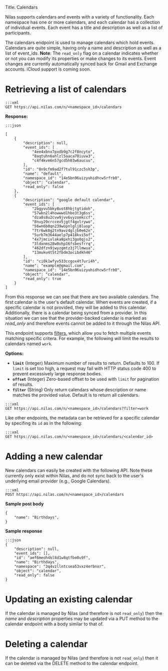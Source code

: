 Title: Calendars

Nilas supports calendars and events with a variety of functionality. Each namespace has one or more calendars, and each calendar has a collection of individual events. Each event has a title and description as well as a list of participants.

The calendars endpoint is used to manage calendars which hold events. Calendars are quite simple, having only a name and description as well as a list of event_ids. **Note**: The `read_only` flag on a calendar indicates whether or not you can modify its properties or make changes to its events. Event changes are currently automatically synced back for Gmail and Exchange accounts. iCloud support is coming soon.

# Retrieving a list of calendars


```
:::xml
GET https://api.nilas.com/n/<namespace_id>/calendars
```

**Response:**

```
:::json

[
    {
        "description": null,
        "event_ids": [
            "4ee4xbnx7pxdb9g7c2f8ncyto",
            "8aqtuhn6ahlzl5aaca70iuvw3",
            "c4f4kvm6n57gcd5h03w6aucuu",
        ],
        "id": "8n9cfm9ad2f7tul91czc5sh3p",
        "name": "default",
        "namespace_id": "14e5bn96uizyuhidhcw5rfrb0",
        "object": "calendar",
        "read_only": false
    },
    {
        "description": "google default calendar",
        "event_ids": [
            "2bgyvu5bky8vot8hbjtgtidoh",
            "57wkn2l4howwwd1hbe3t3g6ss",
            "dza8s8u2cvw9jvv6vyzomkccf",
            "8nuy29crccev5jgtf4gxlrywo",
            "56wn6b0qn239wopnlglj8luop",
            "7tr6wk0g2tn9avz4gljb0e62n",
            "5urb7m3644aelp7p418kvi5of",
            "4x7jmcivlaka8pxhi3go0qjs2",
            "3ldxnms28w0ohp16fsbesfrrq",
            "462dfzn9jwyzgmtz3j7llmwua",
            "13muku4t5t2fbdm3ocibdkh46"
        ],
        "id": "ci0k1wfyv533ccgox4t7uri4h",
        "name": "example@gmail.com",
        "namespace_id": "14e5bn96uizyuhidhcw5rfrb0",
        "object": "calendar",
        "read_only": true
    }
]
```

From this response we can see that there are two available calendars. The first calendar is the user's default calendar. When events are created, if a specific calendar is not provided, they will be added to this calendar. Additionally, there is a calendar being synced from a provider. In this situation we can see that the provider-backed calendar is marked as *read_only* and therefore events cannot be added to it through the Nilas API.

This endpoint supports [filters](#filters), which allow you to fetch multiple events matching specific critera. For example, the following will limit the results to calendars named `work`.

**Options:**

* **`limit`** (Integer) Maximum number of results to return. Defaults to 100. If `limit` is set too high, a request may fail with HTTP status code 400 to prevent excessively large response bodies.
* **`offset`** (Integer) Zero-based offset to be used with `limit` for pagination of results.
* **`filter`** (String) Only return calendars whose description or name matches the provided value. Default is to return all calendars.

```
:::xml
GET https://api.nilas.com/n/<namespace_id>/calendars?filter=work
```

Like other endpoints, the metadata can be retrieved for a specific calendar by specifing its `id` as in the following:

```
:::xml
GET https://api.nilas.com/n/<namespace_id>/calendars/<calendar_id>
```

# Adding a new calendar

New calendars can easily be created with the following API. Note these currently only exist within Nilas, and do not sync back to the user's underlying email provider (e.g., Google Calendars).

```
:::xml
POST https://api.nilas.com/n/<namespace_id>/calendars
```

**Sample post body**

```
{
    "name": "Birthdays",
}
```

**Sample response**

```
:::json
{
    "description": null,
    "event_ids": [],
    "id": "aef6meoh4kl8d1w8qtfbo0u9f",
    "name": "Birthdays",
    "namespace": "3q4vzllntcsea53vxz4erbnxr",
    "object": "calendar",
    "read_only": false
}
```


# Updating an existing calendar

If the calendar is managed by Nilas (and therefore is not `read_only`) then the *name* and *description* properties may be updated via a PUT method to the calendar endpoint with a body similar to that of.

# Deleting a calendar

If the calendar is managed by Nilas (and therefore is not `read_only`) then it can be deleted via the DELETE method to the calendar endpoint.
